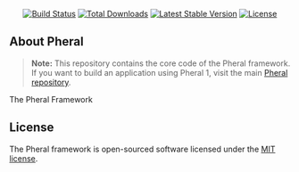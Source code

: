 <p align="center">
<a href="https://travis-ci.org/pheral/essential"><img src="https://travis-ci.org/pheral/essential.svg" alt="Build Status"></a>
<a href="https://packagist.org/packages/pheral/essential"><img src="https://poser.pugx.org/pheral/essential/d/total.svg" alt="Total Downloads"></a>
<a href="https://packagist.org/packages/pheral/essential"><img src="https://poser.pugx.org/pheral/essential/v/stable.svg" alt="Latest Stable Version"></a>
<a href="https://packagist.org/packages/pheral/essential"><img src="https://poser.pugx.org/pheral/essential/license.svg" alt="License"></a>
</p>

## About Pheral

> **Note:** This repository contains the core code of the Pheral framework. If you want to build an application using Pheral 1, visit the main [Pheral repository](https://github.com/pheral/pheral).

The Pheral Framework

## License

The Pheral framework is open-sourced software licensed under the [MIT license](http://opensource.org/licenses/MIT).